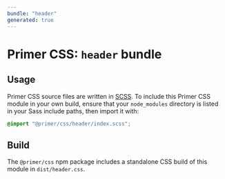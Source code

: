 ```yaml
---
bundle: "header"
generated: true
---
```


# Primer CSS: `header` bundle

## Usage

Primer CSS source files are written in [SCSS]. To include this Primer CSS module in your own build, ensure that your `node_modules` directory is listed in your Sass include paths, then import it with:

```scss
@import "@primer/css/header/index.scss";
```

## Build

The `@primer/css` npm package includes a standalone CSS build of this module in `dist/header.css`.

[scss]: https://sass-lang.com/documentation/syntax#scss
